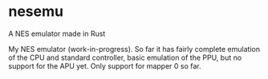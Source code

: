 # nesemu
A NES emulator made in Rust

My NES emulator (work-in-progress). So far it has fairly complete emulation of the CPU and standard controller, 
basic emulation of the PPU, but no support for the APU yet. Only support for mapper 0 so far.
